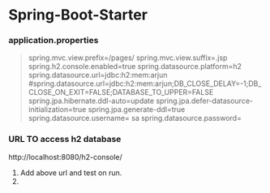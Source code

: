 # Spring-Boot-Starter

### application.properties
> spring.mvc.view.prefix=/pages/
spring.mvc.view.suffix=.jsp
spring.h2.console.enabled=true
spring.datasource.platform=h2
spring.datasource.url=jdbc:h2:mem:arjun
#spring.datasource.url=jdbc:h2:mem:arjun;DB_CLOSE_DELAY=-1;DB_CLOSE_ON_EXIT=FALSE;DATABASE_TO_UPPER=FALSE
spring.jpa.hibernate.ddl-auto=update
spring.jpa.defer-datasource-initialization=true
spring.jpa.generate-ddl=true
spring.datasource.username= sa
spring.datasource.password=



### URL TO access h2 database
http://localhost:8080/h2-console/
1. Add above url and test on run.
2. 

